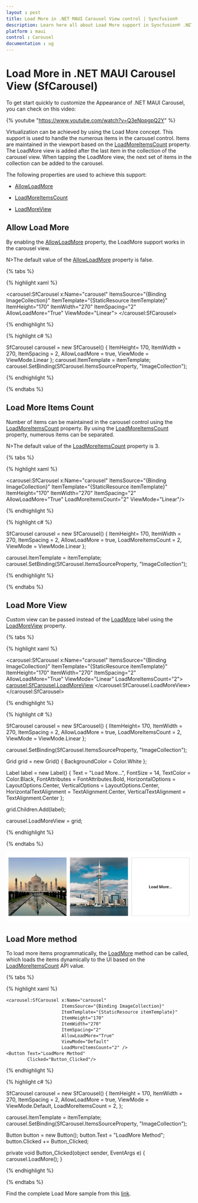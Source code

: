```yaml
---
layout : post
title: Load More in .NET MAUI Carousel View control | Syncfusion®
description: Learn here all about Load More support in Syncfusion® .NET MAUI Carousel View (SfCarousel) control and more.
platform : maui
control : Carousel
documentation : ug
---
```


# Load More in .NET MAUI Carousel View (SfCarousel)

To get start quickly to customize the Appearance of .NET MAUI Carousel, you can check on this video:

{% youtube "https://www.youtube.com/watch?v=Q3eNppgpQ2Y" %}

Virtualization can be achieved by using the Load More concept. This support is used to handle the numerous items in the carousel control. Items are maintained in the viewport based on the [LoadMoreItemsCount](https://help.syncfusion.com/cr/maui/Syncfusion.Maui.Carousel.SfCarousel.html#Syncfusion_Maui_Carousel_SfCarousel_LoadMoreItemsCount) property. The LoadMore view is added after the last item in the collection of the carousel view. When tapping the LoadMore view, the next set of items in the collection can be added to the carousel.

The following properties are used to achieve this support:

*	[AllowLoadMore](https://help.syncfusion.com/cr/maui/Syncfusion.Maui.Carousel.SfCarousel.html#Syncfusion_Maui_Carousel_SfCarousel_AllowLoadMore)

*	[LoadMoreItemsCount](https://help.syncfusion.com/cr/maui/Syncfusion.Maui.Carousel.SfCarousel.html#Syncfusion_Maui_Carousel_SfCarousel_LoadMoreItemsCount)

*	[LoadMoreView](https://help.syncfusion.com/cr/maui/Syncfusion.Maui.Carousel.SfCarousel.html#Syncfusion_Maui_Carousel_SfCarousel_LoadMoreView)

## Allow Load More

By enabling the [AllowLoadMore](https://help.syncfusion.com/cr/maui/Syncfusion.Maui.Carousel.SfCarousel.html#Syncfusion_Maui_Carousel_SfCarousel_AllowLoadMore) property, the LoadMore support works in the carousel view. 

N>The default value of the [AllowLoadMore](https://help.syncfusion.com/cr/maui/Syncfusion.Maui.Carousel.SfCarousel.html#Syncfusion_Maui_Carousel_SfCarousel_AllowLoadMore) property is false.

{% tabs %}

{% highlight xaml %}

<carousel:SfCarousel x:Name="carousel"
                     ItemsSource="{Binding ImageCollection}"
                     ItemTemplate="{StaticResource itemTemplate}"
                     ItemHeight="170"
                     ItemWidth="270"
                     ItemSpacing="2" 
                     AllowLoadMore="True"
                     ViewMode="Linear">
</carousel:SfCarousel>
	
{% endhighlight %}

{% highlight c# %}

SfCarousel carousel = new SfCarousel()
{
    ItemHeight= 170,
    ItemWidth = 270,
    ItemSpacing = 2,
    AllowLoadMore = true,
    ViewMode = ViewMode.Linear
};
carousel.ItemTemplate = itemTemplate;
carousel.SetBinding(SfCarousel.ItemsSourceProperty, "ImageCollection");

{% endhighlight %}

{% endtabs %}

## Load More Items Count

Number of items can be maintained in the carousel control using the [LoadMoreItemsCount](https://help.syncfusion.com/cr/maui/Syncfusion.Maui.Carousel.SfCarousel.html#Syncfusion_Maui_Carousel_SfCarousel_LoadMoreItemsCount) property. By using the [LoadMoreItemsCount](https://help.syncfusion.com/cr/maui/Syncfusion.Maui.Carousel.SfCarousel.html#Syncfusion_Maui_Carousel_SfCarousel_LoadMoreItemsCount) property, numerous items can be separated. 

N>The default value of the [LoadMoreItemsCount](https://help.syncfusion.com/cr/maui/Syncfusion.Maui.Carousel.SfCarousel.html#Syncfusion_Maui_Carousel_SfCarousel_LoadMoreItemsCount) property is 3.

{% tabs %}

{% highlight xaml %}

<carousel:SfCarousel x:Name="carousel"
                     ItemsSource="{Binding ImageCollection}"
                     ItemTemplate="{StaticResource itemTemplate}"
                     ItemHeight="170"
                     ItemWidth="270"
                     ItemSpacing="2"
                     AllowLoadMore="True"
                     LoadMoreItemsCount="2" 
                     ViewMode="Linear"/>

{% endhighlight %}

{% highlight c# %}

SfCarousel carousel = new SfCarousel()
{
    ItemHeight= 170,
    ItemWidth = 270,
    ItemSpacing = 2,
    AllowLoadMore = true,
    LoadMoreItemsCount = 2,
    ViewMode = ViewMode.Linear
};

carousel.ItemTemplate = itemTemplate;
carousel.SetBinding(SfCarousel.ItemsSourceProperty, "ImageCollection");

{% endhighlight %}

{% endtabs %}

## Load More View

Custom view can be passed instead of the [LoadMore](https://help.syncfusion.com/cr/maui/Syncfusion.Maui.Carousel.SfCarousel.html#Syncfusion_Maui_Carousel_SfCarousel_LoadMore) label using the [LoadMoreView](https://help.syncfusion.com/cr/maui/Syncfusion.Maui.Carousel.SfCarousel.html#Syncfusion_Maui_Carousel_SfCarousel_LoadMoreView) property.

{% tabs %}

{% highlight xaml %}

<carousel:SfCarousel x:Name="carousel"
    ItemsSource="{Binding ImageCollection}"
    ItemTemplate="{StaticResource itemTemplate}"
    ItemHeight="170"
    ItemWidth="270"
    ItemSpacing="2"
    AllowLoadMore="True"
    ViewMode="Linear"
    LoadMoreItemsCount="2">
    <carousel:SfCarousel.LoadMoreView>
        <Grid BackgroundColor="#FFFFFFFF">
            <Label
                Text="Load More..."
                FontSize="14"
                TextColor="#FF000000"
                FontAttributes="Bold"
                HorizontalTextAlignment="Center"
                VerticalTextAlignment="Center"
                HorizontalOptions="Center"
                VerticalOptions="Center" />
        </Grid>
    </carousel:SfCarousel.LoadMoreView>
</carousel:SfCarousel>

{% endhighlight %}

{% highlight c# %}

SfCarousel carousel = new SfCarousel()
{
    IItemHeight= 170,
    ItemWidth = 270,
    ItemSpacing = 2,
    AllowLoadMore = true,
    LoadMoreItemsCount = 2,
    ViewMode = ViewMode.Linear
};

carousel.SetBinding(SfCarousel.ItemsSourceProperty, "ImageCollection");

Grid grid = new Grid()
{
    BackgroundColor = Color.White
};

Label label = new Label()
{
    Text = "Load More...",
    FontSize = 14,
    TextColor = Color.Black,
    FontAttributes = FontAttributes.Bold,
    HorizontalOptions = LayoutOptions.Center,
    VerticalOptions = LayoutOptions.Center,
    HorizontalTextAlignment = TextAlignment.Center,
    VerticalTextAlignment = TextAlignment.Center
};

grid.Children.Add(label);

carousel.LoadMoreView = grid;

{% endhighlight %}

{% endtabs %}

![Load more](images/LoadMore.png)

## Load More method

To load more items programmatically, the [LoadMore](https://help.syncfusion.com/cr/maui/Syncfusion.Maui.Carousel.SfCarousel.html#Syncfusion_Maui_Carousel_SfCarousel_LoadMore) method can be called, which loads the items dynamically to the UI based on the [LoadMoreItemsCount](https://help.syncfusion.com/cr/maui/Syncfusion.Maui.Carousel.SfCarousel.html#Syncfusion_Maui_Carousel_SfCarousel_LoadMoreItemsCount) API value.

{% tabs %}

{% highlight xaml %}

    <carousel:SfCarousel x:Name="carousel"
                         ItemsSource="{Binding ImageCollection}"
                         ItemTemplate="{StaticResource itemTemplate}"
                         ItemHeight="170"
                         ItemWidth="270"
                         ItemSpacing="2" 
                         AllowLoadMore="True"
                         ViewMode="Default"
                         LoadMoreItemsCount="2" />
    <Button Text="LoadMore Method" 
            Clicked="Button_Clicked"/>
	
{% endhighlight %}

{% highlight c# %}


SfCarousel carousel = new SfCarousel()
{
    ItemHeight = 170,
    ItemWidth = 270,
    ItemSpacing = 2, 
    AllowLoadMore = true,
    ViewMode = ViewMode.Default,
    LoadMoreItemsCount = 2,
};

carousel.ItemTemplate = itemTemplate;
carousel.SetBinding(SfCarousel.ItemsSourceProperty, "ImageCollection");

Button button = new Button();
button.Text = "LoadMore Method";
button.Clicked += Button_Clicked;


private void Button_Clicked(object sender, EventArgs e)
{
    carousel.LoadMore();
}

{% endhighlight %}

{% endtabs %}

Find the complete Load More sample from this [link](https://github.com/SyncfusionExamples/maui-carousel-samples/tree/master/LoadMore/LoadMoreSample).